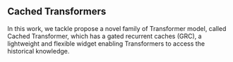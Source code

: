 ## Cached Transformers

In this work, we tackle propose a novel family of Transformer model, called Cached Transformer, which has a gated recurrent caches (GRC), a lightweight and flexible widget enabling Transformers to access the historical knowledge.



